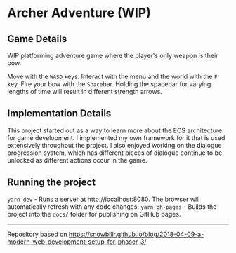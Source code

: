 # Archer Adventure (WIP)

## Game Details

WIP platforming adventure game where the player's only weapon is their bow.

Move with the `WASD` keys. Interact with the menu and the world with the `F` key. Fire your bow with the `Space`bar. Holding the spacebar for varying lengths of time will result in different strength arrows.

## Implementation Details

This project started out as a way to learn more about the ECS architecture for game development. I implemented my own framework for it that is used extensively throughout the project. I also enjoyed working on the dialogue progression system, which has different pieces of dialogue continue to be unlocked as different actions occur in the game.

## Running the project

`yarn dev` - Runs a server at http://localhost:8080. The browser will automatically refresh with any code changes.
`yarn gh-pages` - Builds the project into the `docs/` folder for publishing on GitHub pages.

---

Repository based on https://snowbillr.github.io/blog/2018-04-09-a-modern-web-development-setup-for-phaser-3/

